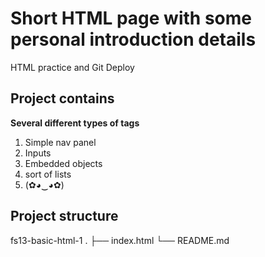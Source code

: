 # Short HTML page with some personal introduction details

HTML practice and Git Deploy

## Project contains 
**Several different types of tags**
1. Simple nav panel
2. Inputs
3. Embedded objects
4. sort of lists
5. (✿◕‿◕✿)


## Project structure

fs13-basic-html-1
    .
    ├── index.html
    └── README.md
